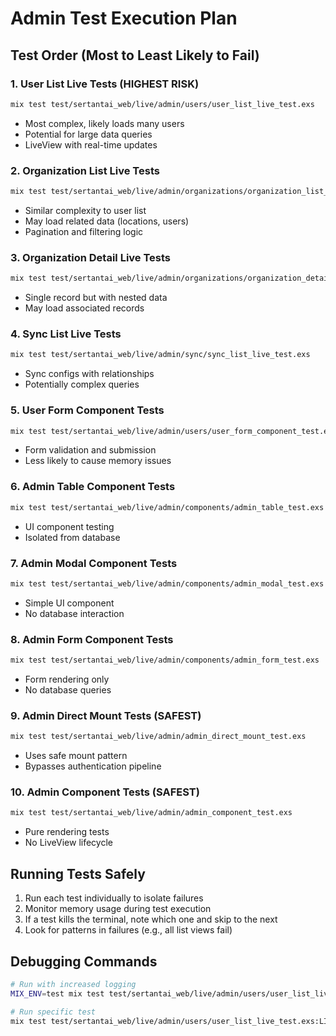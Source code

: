 # Admin Test Execution Plan

## Test Order (Most to Least Likely to Fail)

### 1. **User List Live Tests** (HIGHEST RISK)
```bash
mix test test/sertantai_web/live/admin/users/user_list_live_test.exs
```
- Most complex, likely loads many users
- Potential for large data queries
- LiveView with real-time updates

### 2. **Organization List Live Tests**
```bash
mix test test/sertantai_web/live/admin/organizations/organization_list_live_test.exs
```
- Similar complexity to user list
- May load related data (locations, users)
- Pagination and filtering logic

### 3. **Organization Detail Live Tests**
```bash
mix test test/sertantai_web/live/admin/organizations/organization_detail_live_test.exs
```
- Single record but with nested data
- May load associated records

### 4. **Sync List Live Tests**
```bash
mix test test/sertantai_web/live/admin/sync/sync_list_live_test.exs
```
- Sync configs with relationships
- Potentially complex queries

### 5. **User Form Component Tests**
```bash
mix test test/sertantai_web/live/admin/users/user_form_component_test.exs
```
- Form validation and submission
- Less likely to cause memory issues

### 6. **Admin Table Component Tests**
```bash
mix test test/sertantai_web/live/admin/components/admin_table_test.exs
```
- UI component testing
- Isolated from database

### 7. **Admin Modal Component Tests**
```bash
mix test test/sertantai_web/live/admin/components/admin_modal_test.exs
```
- Simple UI component
- No database interaction

### 8. **Admin Form Component Tests**
```bash
mix test test/sertantai_web/live/admin/components/admin_form_test.exs
```
- Form rendering only
- No database queries

### 9. **Admin Direct Mount Tests** (SAFEST)
```bash
mix test test/sertantai_web/live/admin/admin_direct_mount_test.exs
```
- Uses safe mount pattern
- Bypasses authentication pipeline

### 10. **Admin Component Tests** (SAFEST)
```bash
mix test test/sertantai_web/live/admin/admin_component_test.exs
```
- Pure rendering tests
- No LiveView lifecycle

## Running Tests Safely

1. Run each test individually to isolate failures
2. Monitor memory usage during test execution
3. If a test kills the terminal, note which one and skip to the next
4. Look for patterns in failures (e.g., all list views fail)

## Debugging Commands

```bash
# Run with increased logging
MIX_ENV=test mix test test/sertantai_web/live/admin/users/user_list_live_test.exs --trace

# Run specific test
mix test test/sertantai_web/live/admin/users/user_list_live_test.exs:LINE_NUMBER
```